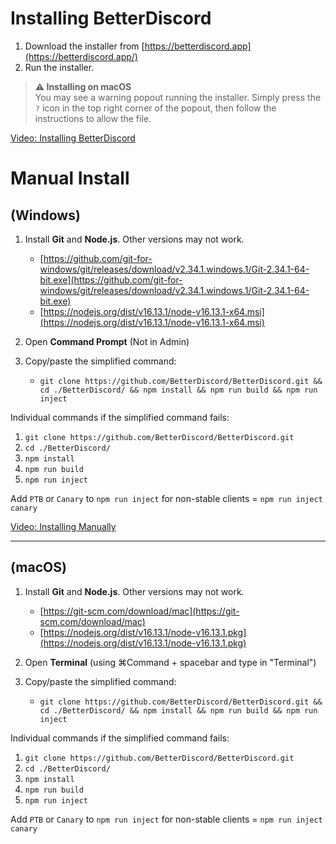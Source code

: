 # Installing BetterDiscord

1. Download the installer from [https://betterdiscord.app](https://betterdiscord.app/)
2. Run the installer.

> **:warning: Installing on macOS**  
> You may see a warning popout running the installer. Simply press the `?` icon in the top right corner of the popout, then follow the instructions to allow the file.

[Video: Installing BetterDiscord](https://user-images.githubusercontent.com/90428263/163029485-d7421b5a-9e89-40ee-b853-566181062d59.mp4)

# Manual Install 

## (Windows)

1. Install **Git** and **Node.js**. Other versions may not work.
   - [https://github.com/git-for-windows/git/releases/download/v2.34.1.windows.1/Git-2.34.1-64-bit.exe](https://github.com/git-for-windows/git/releases/download/v2.34.1.windows.1/Git-2.34.1-64-bit.exe)
   - [https://nodejs.org/dist/v16.13.1/node-v16.13.1-x64.msi](https://nodejs.org/dist/v16.13.1/node-v16.13.1-x64.msi)
2. Open **Command Prompt** (Not in Admin)
3. Copy/paste the simplified command:

   - `git clone https://github.com/BetterDiscord/BetterDiscord.git && cd ./BetterDiscord/ && npm install && npm run build && npm run inject`

Individual commands if the simplified command fails:
1. `git clone https://github.com/BetterDiscord/BetterDiscord.git`
2. `cd ./BetterDiscord/`
3. `npm install`
4. `npm run build`
5. `npm run inject`

Add `PTB` or `Canary` to `npm run inject` for non-stable clients = `npm run inject canary`

[Video: Installing Manually](https://user-images.githubusercontent.com/90428263/162848023-9816afe8-8e77-44b5-afe2-054fd9131700.mp4)

____

## (macOS)

1. Install **Git** and **Node.js**. Other versions may not work.
   - [https://git-scm.com/download/mac](https://git-scm.com/download/mac)
   - [https://nodejs.org/dist/v16.13.1/node-v16.13.1.pkg](https://nodejs.org/dist/v16.13.1/node-v16.13.1.pkg)
2. Open **Terminal** (using ⌘Command + spacebar and type in "Terminal")
3. Copy/paste the simplified command:

   - `git clone https://github.com/BetterDiscord/BetterDiscord.git && cd ./BetterDiscord/ && npm install && npm run build && npm run inject`

Individual commands if the simplified command fails:
1. `git clone https://github.com/BetterDiscord/BetterDiscord.git`
2. `cd ./BetterDiscord/`
3. `npm install`
4. `npm run build`
5. `npm run inject`

Add `PTB` or `Canary` to `npm run inject` for non-stable clients = `npm run inject canary`
